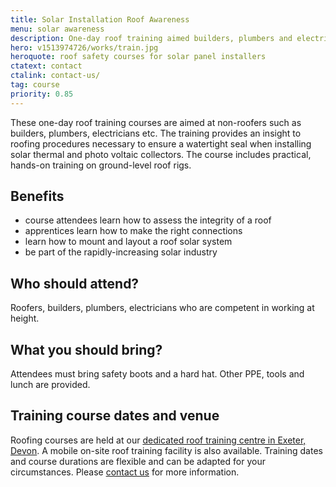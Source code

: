 ```yaml
---
title: Solar Installation Roof Awareness
menu: solar awareness
description: One-day roof training aimed builders, plumbers and electricians. The course provides an insight to roofing procedures necessary to ensure a watertight seal when installing solar panels and connectors.
hero: v1513974726/works/train.jpg
heroquote: roof safety courses for solar panel installers
ctatext: contact
ctalink: contact-us/
tag: course
priority: 0.85
---
```


These one-day roof training courses are aimed at non-roofers such as builders, plumbers, electricians etc. The training provides an insight to roofing procedures necessary to ensure a watertight seal when installing solar thermal and photo voltaic collectors. The course includes practical, hands-on training on ground-level roof rigs.

## Benefits

* course attendees learn how to assess the integrity of a roof
* apprentices learn how to make the right connections
* learn how to mount and layout a roof solar system
* be part of the rapidly-increasing solar industry


## Who should attend?

Roofers, builders, plumbers, electricians who are competent in working at height.


## What you should bring?

Attendees must bring safety boots and a hard hat. Other PPE, tools and lunch are provided.


## Training course dates and venue

Roofing courses are held at our [dedicated roof training centre in Exeter, Devon]([root]about-us/roof-training-centre/). A mobile on-site roof training facility is also available. Training dates and course durations are flexible and can be adapted for your circumstances. Please [contact us]([root]contact-us/) for more information.

